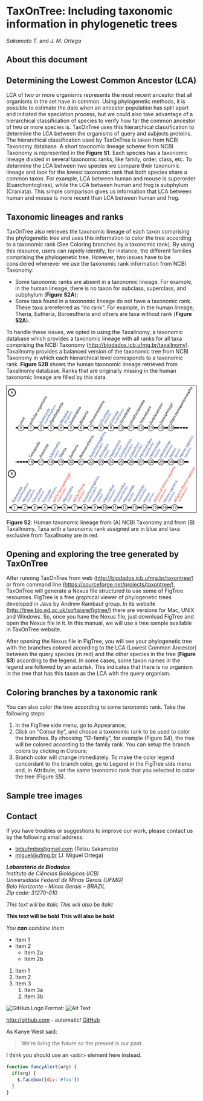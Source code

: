# TaxOnTree: Including taxonomic information in phylogenetic trees

*Sakamoto T.* and *J. M. Ortega*

## About this document

## Determining the Lowest Common Ancestor (LCA)

LCA of two or more organisms represents the most recent ancestor that all organisms in the set have in common. Using phylogenetic methods, it is possible to estimate the date when an ancestor population has split apart and initiated the speciation process, but we could also take advantage of a hierarchical classification of species to verify how far the common ancestor of two or more species is. TaxOnTree uses this hierarchical classification to determine the LCA between the organisms of query and subjects proteins. The hierarchical classification used by TaxOnTree is taken from NCBI Taxonomy database. A short taxonomic lineage scheme from NCBI Taxonomy is represented in the **Figure S1**. Each species has a taxonomic lineage divided in several taxonomic ranks, like family, order, class, etc. To determine the LCA between two species we compare their taxonomic lineage and look for the lowest taxonomic rank that both species share a common taxon. For example, LCA between human and mouse is superorder (Euarchontoglires), while the LCA between human and frog is subphylum (Craniata). This simple comparison gives us information that LCA between human and mouse is more recent than LCA between human and frog. 

## Taxonomic lineages and ranks

TaxOnTree also retrieves the taxonomic lineage of each taxon comprising the phylogenetic tree and uses this information to color the tree according to a taxonomic rank (See Coloring branches by a taxonomic rank). By using this resource, users can rapidly identify, for instance, the different families comprising the phylogenetic tree. However, two issues have to be considered whenever we use the taxonomic rank information from NCBI Taxonomy:

* Some taxonomic ranks are absent in a taxonomic lineage. For example, in the human lineage, there is no taxon for subclass, superclass, and subphylum (**Figure S2A**);
* Some taxa found in a taxonomic lineage do not have a taxonomic rank. These taxa arereferred as “no rank”. For example, in the human lineage, Theria, Eutheria, Boroeutheria and others are taxa without rank (**Figure S2A**).

To handle these issues, we opted in using the Taxallnomy, a taxonomic database which provides a taxonomic lineage with all ranks for all taxa comprising the NCBI Taxonomy (http://biodados.icb.ufmg.br/taxallnomy). Taxallnomy provides a balanced version of the taxonomic tree from NCBI Taxonomy in which each hierarchical level corresponds to a taxonomic rank. **Figure S2B** shows the human taxonomic lineage retrieved from Taxallnomy database. Ranks that are originally missing in the human taxonomic lineage are filled by this data. 

<img src="/img/taxontree_taxsimple.png" width=700px/>

**Figure S2**: Human taxonomic lineage from (A) NCBI Taxonomy and from (B) Taxallnomy. Taxa with a taxonomic rank assigned are in blue and taxa exclusive from Taxallnomy are in red.

## Opening and exploring the tree generated by TaxOnTree

After running TaxOnTree from web (http://biodados.icb.ufmg.br/taxontree/) or from command line (https://sourceforge.net/projects/taxontree/), TaxOnTree will generate a Nexus file structured to use some of FigTree resources. FigTree is a free graphical viewer of phylogenetic trees developed in Java by Andrew Rambaut group. In its website (http://tree.bio.ed.ac.uk/software/figtree/) there are versions for Mac, UNIX and Windows. So, once you have the Nexus file, just download FigTree and open the Nexus file in it. In this manual, we will use a tree sample available in TaxOnTree website.

After opening the Nexus file in FigTree, you will see your phylogenetic tree with the branches colored according to the LCA (Lowest Common Ancestor) between the query species (in red) and the other species in the tree (**Figure S3**) according to the legend. In some cases, some taxon names in the legend are followed by an asterisk. This indicates that there is no organism in the tree that has this taxon as the LCA with the query organism.

## Coloring branches by a taxonomic rank

You can also color the tree according to some taxonomic rank. Take the following steps:

1. In the FigTree side menu, go to Appearance;
1.	Click on “Colour by”, and choose a taxonomic rank to be used to color the branches. By choosing “12-family”, for example (Figure S4), the tree will be colored according to the family rank. You can setup the branch colors by clicking in Colours;
1.	Branch color will change immediately. To make the color legend concordant to the branch color, go to Legend in the FigTree side menu and, in Attribute, set the same taxonomic rank that you selected to color the tree (Figure S5).


## Sample tree images

## Contact

If you have troubles or suggestions to improve our work, please contact us by the following email address:

* tetsufmbio@gmail.com (Tetsu Sakamoto)
* miguel@ufmg.br (J. Miguel Ortega)

_**Laboratório de Biodados**  
Instituto de Ciências Biológicas (ICB)  
Universidade Federal de Minas Gerais (UFMG)  
Belo Horizonte - Minas Gerais – BRAZIL  
Zip code: 31270-010_

*This text will be italic*
_This will also be italic_

**This text will be bold**
__This will also be bold__

_You **can** combine them_

* Item 1
* Item 2
  * Item 2a
  * Item 2b
  
1. Item 1
1. Item 2
1. Item 3
   1. Item 3a
   1. Item 3b
   
![GitHub Logo](/images/logo.png)
Format: ![Alt Text](url)

http://github.com - automatic!
[GitHub](http://github.com)

As Kanye West said:

> We're living the future so
> the present is our past.

I think you should use an
`<addr>` element here instead.

```javascript
function fancyAlert(arg) {
  if(arg) {
    $.facebox({div:'#foo'})
  }
}
```
